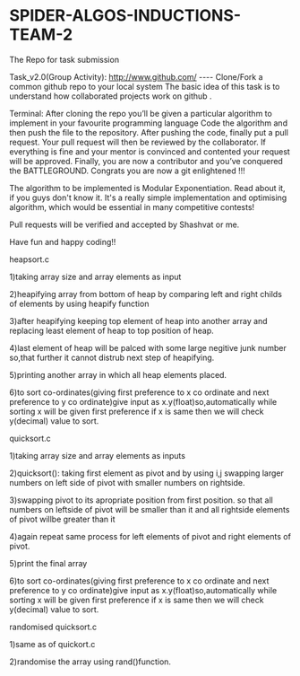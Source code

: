 # SPIDER-ALGOS-INDUCTIONS-TEAM-2
The Repo for task submission

Task_v2.0(Group Activity): http://www.github.com/ ---- Clone/Fork a common github repo to your local system The basic idea of this task is to understand how collaborated projects work on github .

Terminal: After cloning the repo you’ll be given a particular algorithm to implement in your favourite programming language Code the algorithm and then push the file to the repository. After pushing the code, finally put a pull request. Your pull request will then be reviewed by the collaborator. If everything is fine and your mentor is convinced and contented your request will be approved. Finally, you are now a contributor and you’ve conquered the BATTLEGROUND. Congrats you are now a git enlightened !!!

The algorithm to be implemented is Modular Exponentiation. Read about it, if you guys don't know it. It's a really simple implementation and optimising algorithm, which would be essential in many competitive contests!

Pull requests will be verified and accepted by Shashvat or me.

Have fun and happy coding!!



heapsort.c

1)taking array size and array elements as input

2)heapifying array from bottom of heap by comparing left and right  childs of elements by using heapify function

3)after heapifying keeping top element of heap into another array and replacing least element of heap to top position of heap.

4)last element of heap will be palced with some large negitive junk number so,that further it cannot distrub next step of heapifying.

5)printing another array in which all heap elements placed.

6)to sort co-ordinates(giving first preference to x co ordinate and next preference to y co ordinate)give input as x.y(float)so,automatically while sorting x will be given first preference if x is same then we will check y(decimal) value to sort.


quicksort.c

1)taking array size  and array elements as inputs

2)quicksort(): taking first element as pivot and by using i,j swapping larger numbers on left side of pivot with smaller numbers on rightside.

3)swapping pivot to its apropriate position from first position. so that all numbers on leftside of pivot will be smaller than it and all rightside elements of pivot willbe greater than it

4)again repeat same process for left elements of pivot and right elements of pivot.

5)print the final array

6)to sort co-ordinates(giving first preference to x co ordinate and next preference to y co ordinate)give input as x.y(float)so,automatically while sorting x will be given first preference if x is same then we will check y(decimal) value to sort.


randomised quicksort.c

1)same as of quickort.c

2)randomise the array using rand()function.

